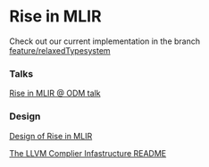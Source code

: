 # Rise in MLIR

Check out our current implementation in the branch [feature/relaxedTypesystem](https://github.com/rise-lang/mlir/tree/feature/relaxedTypesystem) 

### Talks
[Rise in MLIR @ ODM talk](https://drive.google.com/drive/u/0/folders/1ysFBcQhlgDiJg-K87m4WRTa7dKLUyiDM)

### Design
[Design of Rise in MLIR](https://github.com/rise-lang/mlir-doc) 



[The LLVM Complier Infastructure README](https://github.com/llvm/llvm-project/blob/master/README.md)

